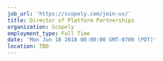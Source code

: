 ```yaml
---
job_url: 'https://scopely.com/join-us/'
title: Director of Platform Partnerships
organization: Scopely
employment_type: Full Time
date: 'Mon Jun 18 2018 00:00:00 GMT-0700 (PDT)'
location: TBD
---
```

